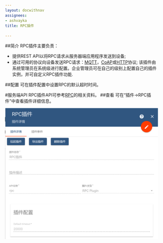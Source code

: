 ```yaml
---
layout: docwithnav
assignees:
- ashvayka
title: RPC插件

---
```


##简介
RPC插件主要负责：

- 提供REST API以将RPC请求从服务器端应用程序发送到设备;
- 通过可用的协议向设备发送RPC请求：[MQTT](/docs/reference/mqtt-api/#rpc-api)，[CoAP]()或[HTTP]()协议;
该插件由系统管理员在系统级进行配置。企业管理员可在自己的级别上配置自己的插件实例，并可自定义RPC插件功能.

##配置
可在插件配置中设置RPC的默认超时时间。

#服务端API
RPC插件API可参考[RPC](/docs/user-guide/rpc/#server-side-rpc-api)的相关资料。
##查看
可在“插件->RPC插件”中查看插件详细信息。

![img](/images/plugin-rpc.png)
